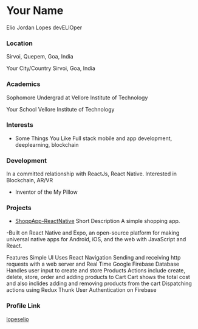 # Your Name
Elio Jordan Lopes devELIOper

### Location
Sirvoi, Quepem, Goa, India

Your City/Country
Sirvoi, Goa, India

### Academics
Sophomore Undergrad at Vellore Institute of Technology

Your School
Vellore Institute of Technology


### Interests

- Some Things You Like
Full stack mobile and app development, deeplearning, blockchain

### Development
In a committed relationship with ReactJs, React Native. Interested in Blockchain, AR/VR

- Inventor of the My Pillow

### Projects

- [ShoppApp-ReactNative](https://github.com/lopeselio/Shop-App-RN) Short Description
A simple shopping app.

-Built on React Native and Expo, an open-source platform for making universal native apps for Android, iOS, and the web with JavaScript and React.

Features
Simple UI
Uses React Navigation
Sending and receiving http requests with a web server and Real Time Google Firebase Database
Handles user input to create and store Products
Actions include create, delete, store, order and adding products to Cart
Cart shows the total cost and also inclides adding and removing products from the cart
Dispatching actions using Redux Thunk
User Authentication on Firebase

### Profile Link

[lopeselio](https://github.com/lopeselio)